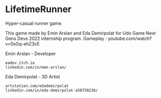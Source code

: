 # LifetimeRunner
Hyper-casual runner game.

This game made by Emin Arslan and Eda Demirpolat for Udo Game Next Gens Devs 2022 internship program.
Gameplay : youtube.com/watch?v=0sGq-ehZ3cE

Emin Arslan - Developer

    eadev.itch.io
    linkedin.com/in/emn-arslan/

Eda Demirpolat - 3D Artist

    artstation.com/edademirpolat
    linkedin.com/in/eda-demirpolat-a58758236/

